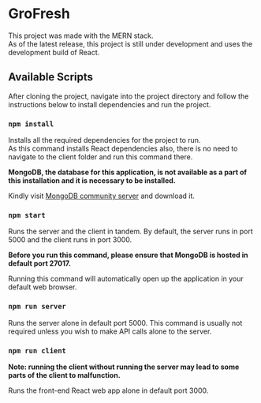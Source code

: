 # GroFresh

This project was made with the MERN stack. \
As of the latest release, this project is still under development and uses the development build of React.

## Available Scripts

After cloning the project, navigate into the project directory and follow the instructions below to install dependencies and run the project.

### `npm install`

Installs all the required dependencies for the project to run. \
As this command installs React dependencies also, there is no need to navigate to the client folder and run this command there.

**MongoDB, the database for this application, is not available as a part of this installation and it is necessary to be installed.**

Kindly visit [MongoDB community server](https://www.mongodb.com/try/download/community) and download it.

### `npm start`

Runs the server and the client in tandem. By default, the server runs in port 5000 and the client runs in port 3000. 

**Before you run this command, please ensure that MongoDB is hosted in default port 27017.**

Running this command will automatically open up the application in your default web browser. 

### `npm run server`

Runs the server alone in default port 5000. This command is usually not required unless you wish to make API calls alone to the server.

### `npm run client`

**Note: running the client without running the server may lead to some parts of the client to malfunction.**

Runs the front-end React web app alone in default port 3000. 
